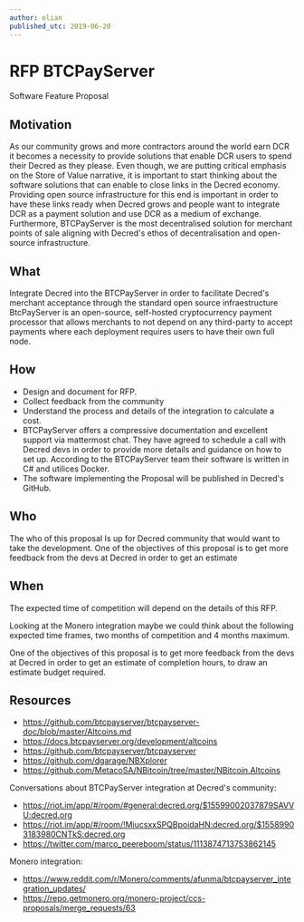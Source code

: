 ```yaml
---
author: elian
published_utc: 2019-06-20
---
```


# RFP BTCPayServer

Software Feature Proposal

## Motivation

As our community grows and more contractors around the world earn DCR it becomes a necessity to provide solutions that enable DCR users to spend their Decred as they please. Even though, we are putting critical emphasis on the Store of Value narrative, it is important to start thinking about the software solutions that can enable to close links in the Decred economy. Providing open source infrastructure for this end is important in order to have these links ready when Decred grows and people want to integrate DCR as a payment solution and use DCR as a medium of exchange. Furthermore, BTCPayServer is the most decentralised solution for merchant points of sale aligning with Decred's ethos of decentralisation and open-source infrastructure.

## What

Integrate Decred into the BTCPayServer in order to facilitate Decred's merchant acceptance through the standard open source infraestructure BtcPayServer is an open-source, self-hosted cryptocurrency payment processor that allows merchants to not depend on any third-party to accept payments where each deployment requires users to have their own full node.

## How

- Design and document for RFP.
- Collect feedback from the community
- Understand the process and details of the integration to calculate a cost.
- BTCPayServer offers a compressive documentation and excellent support via mattermost chat. They have agreed to schedule a call with Decred devs in order to provide more details and guidance on how to set up. According to the BTCPayServer team their software is written in C# and utilices Docker.
- The software implementing the Proposal will be published in Decred's GitHub.

## Who

The who of this proposal Is up for Decred community that would want to take the development. One of the objectives of this proposal is to get more feedback from the devs at Decred in order to get an estimate

## When

The expected time of competition will depend on the details of this RFP.

Looking at the Monero integration maybe we could think about the following expected time frames, two months of competition and 4 months maximum.

One of the objectives of this proposal is to get more feedback from the devs at Decred in order to get an estimate of completion hours, to draw an estimate budget required.

## Resources

- https://github.com/btcpayserver/btcpayserver-doc/blob/master/Altcoins.md
- https://docs.btcpayserver.org/development/altcoins
- https://github.com/btcpayserver/btcpayserver
- https://github.com/dgarage/NBXplorer
- https://github.com/MetacoSA/NBitcoin/tree/master/NBitcoin.Altcoins

Conversations about BTCPayServer integration at Decred's community:

- https://riot.im/app/#/room/#general:decred.org/$15599002037879SAVVU:decred.org
- https://riot.im/app/#/room/!MiucsxxSPQBpoidaHN:decred.org/$15589903183980CNTkS:decred.org
- https://twitter.com/marco_peereboom/status/1113874713753862145

Monero integration:

- https://www.reddit.com/r/Monero/comments/afunma/btcpayserver_integration_updates/
- https://repo.getmonero.org/monero-project/ccs-proposals/merge_requests/63
